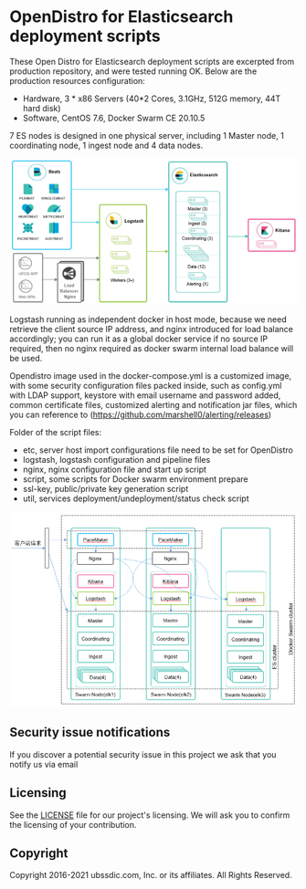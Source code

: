 
# OpenDistro for Elasticsearch deployment scripts

These Open Distro for Elasticsearch deployment scripts are excerpted from production repository, and were tested running OK. Below are the production resources configuration:

* Hardware, 3 * x86 Servers (40*2 Cores, 3.1GHz, 512G memory, 44T hard disk) 
* Software, CentOS 7.6, Docker Swarm CE 20.10.5

7 ES nodes is designed in one physical server, including 1 Master node, 1 coordinating node, 1 ingest node and 4 data nodes. 

![The logic architecture diagram is as below:](image/logic.png?raw=true)

Logstash running as independent docker in host mode, because we need retrieve the client source IP address, and nginx introduced for load balance accordingly; you can run it as a global docker service if no source IP required, then no nginx required as docker swarm internal load balance will be used.

Opendistro image used in the docker-compose.yml is a customized image, with some security configuration files packed inside, such as config.yml with LDAP support, keystore with email username and password added, common certificate files, customized alerting and notification jar files, which you can reference to (https://github.com/marshell0/alerting/releases)

Folder of the script files:
* etc, server host import configurations file need to be set for OpenDistro
* logstash, logstash configuration and pipeline files
* nginx, nginx configuration file and start up script
* script, some scripts for Docker swarm environment prepare
* ssl-key, public/private key generation script
* util, services deployment/undeployment/status check script

![The deployment architecture diagram is as below:](image/deployment.png?raw=true) 

## Security issue notifications

If you discover a potential security issue in this project we ask that you notify us via email


## Licensing

See the [LICENSE](./LICENSE.txt) file for our project's licensing. We will ask you to confirm the licensing of your contribution.


## Copyright

Copyright 2016-2021 ubssdic.com, Inc. or its affiliates. All Rights Reserved.
